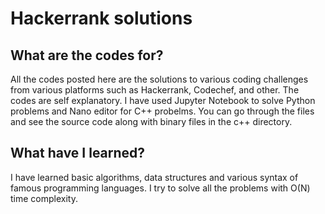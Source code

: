 # Hackerrank solutions

## What are the codes for?

All the codes posted here are the solutions to various coding challenges from various platforms such as Hackerrank, Codechef, and other. The codes are self explanatory. I have used Jupyter Notebook to solve Python problems and Nano editor for C++ probelms. You can go through the files and see the source code along with binary files in the c++ directory.

## What have I learned?

I have learned basic algorithms, data structures and various syntax of famous programming languages. I try to solve all the problems with O(N) time complexity.
